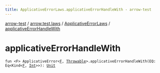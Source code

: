 ```yaml
---
title: ApplicativeErrorLaws.applicativeErrorHandleWith - arrow-test
---
```


[arrow-test](../../index.html) / [arrow.test.laws](../index.html) / [ApplicativeErrorLaws](index.html) / [applicativeErrorHandleWith](./applicative-error-handle-with.html)

# applicativeErrorHandleWith

`fun <F> ApplicativeError<`[`F`](applicative-error-handle-with.html#F)`, `[`Throwable`](https://kotlinlang.org/api/latest/jvm/stdlib/kotlin/-throwable/index.html)`>.applicativeErrorHandleWith(EQ: Eq<Kind<`[`F`](applicative-error-handle-with.html#F)`, `[`Int`](https://kotlinlang.org/api/latest/jvm/stdlib/kotlin/-int/index.html)`>>): `[`Unit`](https://kotlinlang.org/api/latest/jvm/stdlib/kotlin/-unit/index.html)